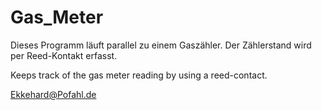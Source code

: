 # Gas_Meter


Dieses Programm läuft parallel zu einem Gaszähler. Der Zählerstand wird per Reed-Kontakt erfasst.

Keeps track of the gas meter reading by using a reed-contact.



Ekkehard@Pofahl.de
